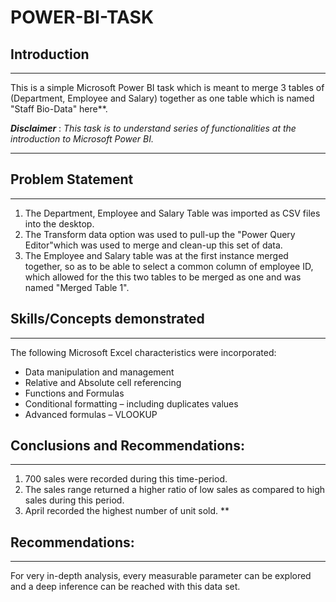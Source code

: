 # POWER-BI-TASK

## Introduction
***

This is a simple Microsoft Power BI task which is meant to merge 3 tables of (Department, Employee and Salary) together as one table which is named "Staff Bio-Data" here**. 

**_Disclaimer_** : _This task is to understand series of functionalities at the introduction to Microsoft Power BI._
***

## Problem Statement
***
1.	The Department, Employee and Salary Table was imported as CSV files into the desktop.
2.	The Transform data option was used to pull-up the "Power Query Editor"which was used to merge and clean-up this set of data.
3.	The Employee and Salary table was at the first instance merged together, so as to be able to select a common column of employee ID,
     which allowed for the this two tables to be merged as one and was named "Merged Table 1". 





## Skills/Concepts demonstrated
***
The following Microsoft Excel characteristics were incorporated:

- Data manipulation and management
- Relative and Absolute cell referencing
- Functions and Formulas
- Conditional formatting – including duplicates values
- Advanced formulas – VLOOKUP

## Conclusions and Recommendations: 
***
1.	700 sales were recorded during this time-period.
2.	The sales range returned a higher ratio of low sales as compared to high sales during this period.
3.	April recorded the highest number of unit sold.
**

## Recommendations: 
***
For very in-depth analysis, every measurable parameter can be explored and a deep inference can be reached with this data set.








